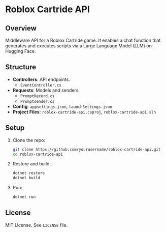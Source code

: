 # Roblox Cartride API

## Overview

Middleware API for a Roblox Cartride game. It enables a chat function that generates and executes scripts via a Large Language Model (LLM) on Hugging Face.

## Structure

- **Controllers**: API endpoints.
  - `EventController.cs`
- **Requests**: Models and senders.
  - `PromptRecord.cs`
  - `Promptsender.cs`
- **Config**: `appsettings.json`, `launchSettings.json`
- **Project Files**: `roblox-cartride-api.csproj`, `roblox-cartride-api.sln`

## Setup

1. Clone the repo:
    ```sh
    git clone https://github.com/yourusername/roblox-cartride-api.git
    cd roblox-cartride-api
    ```
2. Restore and build:
    ```sh
    dotnet restore
    dotnet build
    ```
3. Run:
    ```sh
    dotnet run
    ```

## License

MIT License. See `LICENSE` file.